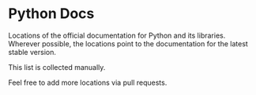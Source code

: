 # Python Docs

Locations of the official documentation for Python and its libraries. Wherever possible, the locations point to the documentation for the latest stable version.

This list is collected manually.

Feel free to add more locations via pull requests.
